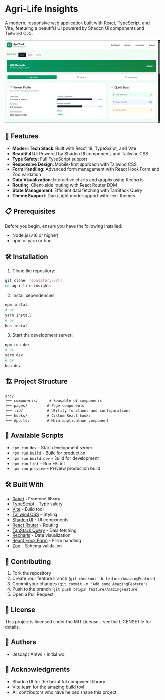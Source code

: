 # Agri-Life Insights

A modern, responsive web application built with React, TypeScript, and Vite, featuring a beautiful UI powered by Shadcn UI components and Tailwind CSS.

![Landing Page Screenshot](landingg-page.png)

## 🚀 Features

- **Modern Tech Stack**: Built with React 18, TypeScript, and Vite
- **Beautiful UI**: Powered by Shadcn UI components and Tailwind CSS
- **Type Safety**: Full TypeScript support
- **Responsive Design**: Mobile-first approach with Tailwind CSS
- **Form Handling**: Advanced form management with React Hook Form and Zod validation
- **Data Visualization**: Interactive charts and graphs using Recharts
- **Routing**: Client-side routing with React Router DOM
- **State Management**: Efficient data fetching with TanStack Query
- **Theme Support**: Dark/Light mode support with next-themes

## 📋 Prerequisites

Before you begin, ensure you have the following installed:

- Node.js (v16 or higher)
- npm or yarn or bun

## 🛠️ Installation

1. Clone the repository:

```bash
git clone [repository-url]
cd agri-life-insights
```

2. Install dependencies:

```bash
npm install
# or
yarn install
# or
bun install
```

3. Start the development server:

```bash
npm run dev
# or
yarn dev
# or
bun dev
```

## 🏗️ Project Structure

```
src/
├── components/     # Reusable UI components
├── pages/         # Page components
├── lib/           # Utility functions and configurations
├── hooks/         # Custom React hooks
└── App.tsx        # Main application component
```

## 🚀 Available Scripts

- `npm run dev` - Start development server
- `npm run build` - Build for production
- `npm run build:dev` - Build for development
- `npm run lint` - Run ESLint
- `npm run preview` - Preview production build

## 🛠️ Built With

- [React](https://reactjs.org/) - Frontend library
- [TypeScript](https://www.typescriptlang.org/) - Type safety
- [Vite](https://vitejs.dev/) - Build tool
- [Tailwind CSS](https://tailwindcss.com/) - Styling
- [Shadcn UI](https://ui.shadcn.com/) - UI components
- [React Router](https://reactrouter.com/) - Routing
- [TanStack Query](https://tanstack.com/query) - Data fetching
- [Recharts](https://recharts.org/) - Data visualization
- [React Hook Form](https://react-hook-form.com/) - Form handling
- [Zod](https://zod.dev/) - Schema validation

## 🤝 Contributing

1. Fork the repository
2. Create your feature branch (`git checkout -b feature/AmazingFeature`)
3. Commit your changes (`git commit -m 'Add some AmazingFeature'`)
4. Push to the branch (`git push origin feature/AmazingFeature`)
5. Open a Pull Request

## 📝 License

This project is licensed under the MIT License - see the LICENSE file for details.

## 👥 Authors

- Jescaps Antwi - Initial wo

## 🙏 Acknowledgments

- Shadcn UI for the beautiful component library
- Vite team for the amazing build tool
- All contributors who have helped shape this project
